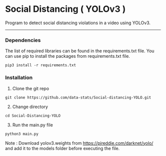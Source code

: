 # Social Distancing ( YOLOv3 )

Program to detect social distancing violations in a video using YOLOv3.

---

### Dependencies

The list of required libraries can be found in the requirements.txt file.
You can use pip to install the packages from requirements.txt file.

```
pip3 install -r requirements.txt
```

### Installation

1. Clone the git repo

```
git clone https://github.com/data-stats/Social-distancing-YOLO.git
```

2. Change directory

```
cd Social-Distancing-YOLO
```

3. Run the main.py file

```
python3 main.py
```


Note : Download yolov3.weights from https://pjreddie.com/darknet/yolo/ and add it to the models folder before executing the file.
